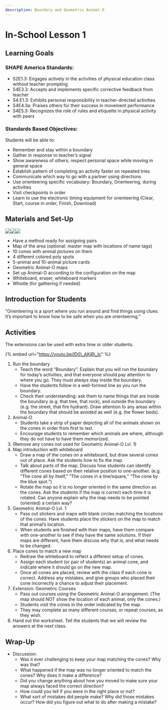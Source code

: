 ```yaml
---
description: Boundary and Geometric Animal-O
---
```


# In-School Lesson 1

## Learning Goals

### SHAPE America Standards: 

* S2E1.3: Engages actively in the activities of physical education class without teacher prompting
* S4E3.3: Accepts and implements specific corrective feedback from teacher
* S4.E1.3: Exhibits personal responsibility in teacher-directed activities
* S4E4.3a: Praises others for their success in movement performance
* S4E5.3: Recognizes the role of rules and etiquette in physical activity with peers

### Standards Based Objectives:

Students will be able to:

* Remember and stay within a boundary
* Gather in response to teacher’s signal
* Show awareness of others; respect personal space while moving in general space
* Establish pattern of completing an activity faster on repeated tries
* Communicate which way to go with a partner using directions
* Use orienteering specific vocabulary: Boundary, Orienteering, during activities
* Visit checkpoints in order
* Learn to use the electronic timing equipment for orienteering \(Clear, Start, course in order, Finish, Download\)

## **Materials and Set-Up**

![](https://lh5.googleusercontent.com/oRR85PEkIMGxhG7jKo_bgfnZvi8LtR3glf8bL25TLe_Y4gCuq5TOv8YXAgcZvFJIX2hjT_AJKVjzwN96Dshvc5jIBUItEpai7KSxzz68f1G4-f8TAwDzTB0W6xgiYNomLbMFfHE6)![](https://lh3.googleusercontent.com/RV1CntixlIwg1fPwU5_Dg9h9G_KdQ1PfTPxMK2M9_EvwaAiXcI12vpfijCfeWWKzXYLtkKOUC0dKYSdOKzuLZneL5HPmklZ2ASbxTkWDGQFvkUjpMLu60afH48lnwRHdVgOtS1Y6)![](https://lh3.googleusercontent.com/sK5HSwF0BDWRIjyz31jPGHYeGxkqrqR33pzx4jDTyvDdknaXL-b0tDCls1V9VrerSXWCrrp2-k44lSbUGVKhjdR5lzcLC9Yi_EJwMEINnRvSR4XNfPo2sul4_IDTJ1l6Bajyu-PA)

* Have a method ready for assigning pairs
* Map of the area \(optional: master map with locations of name tags\)
* 10 cones with animal pictures on them
* 4 different colored poly spots
* 5-animal and 10-animal picture cards
* Geometric Animal-O maps
* Set up Animal-O according to the configuration on the map
* Whiteboard, eraser, whiteboard markers
* Whistle \(for gathering if needed\)

## **Introduction for Students**

“Orienteering is a sport where you run around and find things using clues. It’s important to know how to be safe when you are orienteering.”  


## **Activities**

The extensions can be used with extra time or older students.

{% embed url="https://youtu.be/lD0\_AKjR\_Ic" %}



1. Run the boundary 
   * Teach the word “Boundary”. Explain that you will run the boundary for today’s activities, and that everyone should pay attention to where you go. They must always stay inside the boundary.
   * Have the students follow in a well-formed line as you run the boundary.
   * Check their understanding: ask them to name things that are inside the boundary \(e.g. that tree, that rock\), and outside the boundary \(e.g. the street, that fire hydrant\). Draw attention to any areas within the boundary that should be avoided as well \(e.g. the flower beds\).
2. Animal-O
   * Students take a strip of paper depicting all of the animals shown on the cones in order from first to last.
   * Encourage students to remember which animals are where, although they do not have to have them memorized.
3. \(Remove any cones not used for Geometric Animal-O Lvl. 1\)
4. Map introduction with whiteboard
   * Draw a map of the cones on a whiteboard, but draw several cones out of place. Ask the students how to fix the map.
   * Talk about parts of the map. Discuss how students can identify different cones based on their relative position to one-another. \(e.g. “The cone all by itself,” “The cones in a line/square,” “The cone by the blue spot.”\)
   * Rotate the map so it is no longer oriented in the same direction as the cones. Ask the students if the map is correct each time it is rotated. Can anyone explain why the map needs to be pointed \(oriented\) a certain way?
5. Geometric Animal-O Lvl. 1
   * Pass out stickers and maps with blank circles matching the locations of the cones. Have students place the stickers on the map to match that animal’s location.
   * When students are finished with their maps, have them compare with one-another to see if they have the same solutions. If their maps are different, have them discuss why that is, and what needs to be changed.
6. Place cones to match a new map
   * Redraw the whiteboard to reflect a different setup of cones.
   * Assign each student \(or pair of students\) an animal cone, and indicate where it should go on the new map.
   * Once all cones are placed, review with the class if each cone is correct. Address any mistakes, and give groups who placed their cone incorrectly a chance to adjust their placement.
7. Extension: Geometric Courses
   * Pass out courses using the Geometric Animal-O arrangement. \(The map should NOT show the location of each animal, only the cones.\)
   * Students visit the cones in the order indicated by the map.
   * They may complete as many different courses, or repeat courses, as they wish.
8. Hand out the worksheet. Tell the students that we will review the answers at the next class.

## **Wrap-Up**

* Discussion: 
  * Was it ever challenging to keep your map matching the cones? Why was that? 
  * What happened if the map was no longer oriented to match the cones? Why does it make a difference?
  * Did you change anything about how you moved to make sure your map always faced the correct direction?
  * How could you tell if you were in the right place or not?
  * What sort of mistakes did people make? Why did those mistakes occur? How did you figure out what to do after making a mistake?

